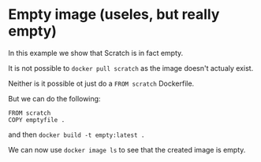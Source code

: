 # Empty image (useles, but really empty)

In this example we show that Scratch is in fact empty.

It is not possible to `docker pull scratch` as the image doesn't actualy exist.

Neither is it possible ot just do a `FROM scratch` Dockerfile.

But we can do the following:

```
FROM scratch
COPY emptyfile .
```

and then `docker build -t empty:latest .`

We can now use `docker image ls` to see that the created image is empty.
